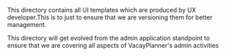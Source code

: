 This directory contains all UI templates which are produced by UX developer.This is to just to ensure 
that we are versioning them for better management.

This directory will get evolved from the admin application standpoint to ensure that we are covering 
all aspects of VacayPlanner's admin activities
